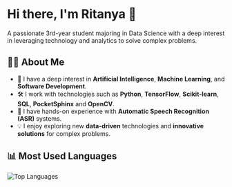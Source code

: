 # Hi there, I'm Ritanya 👋

A passionate 3rd-year student majoring in Data Science with a deep interest in leveraging technology and analytics to solve complex problems. 

## 👨‍💻 About Me
- 🧠 I have a deep interest in **Artificial Intelligence**, **Machine Learning**, and **Software Development**.
- 🛠 I work with technologies such as **Python**, **TensorFlow**, **Scikit-learn**, **SQL**, **PocketSphinx** and **OpenCV**.
- 🎤 I have hands-on experience with **Automatic Speech Recognition (ASR)** systems.
- 💡 I enjoy exploring new **data-driven** technologies and **innovative solutions** for complex problems.

## 📊 Most Used Languages

![Top Languages](https://github-readme-stats.vercel.app/api/top-langs/?username=ritanya-vs&layout=compact&langs_count=5&theme=default)


